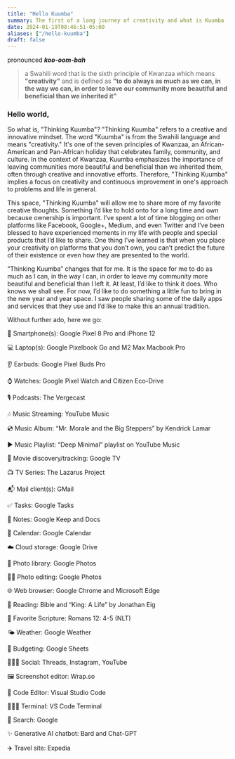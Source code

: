 ```yaml
---
title: "Hello Kuumba"
summary: The first of a long journey of creativity and what is Kuumba
date: 2024-01-19T08:46:51-05:00
aliases: ["/hello-kuumba"]
draft: false
---
```

pronounced ***koo-oom-bah***
>  a Swahili word that is the sixth principle of Kwanzaa which means **"creativity"** and is defined as **"to do always as much as we can, in the way we can, in order to leave our community more beautiful and beneficial than we inherited it"**


### Hello world, 

So what is, "Thinking Kuumba"? "Thinking Kuumba" refers to a creative and innovative mindset. The word "Kuumba" is from the Swahili language and means "creativity." It's one of the seven principles of Kwanzaa, an African-American and Pan-African holiday that celebrates family, community, and culture. In the context of Kwanzaa, Kuumba emphasizes the importance of leaving communities more beautiful and beneficial than we inherited them, often through creative and innovative efforts. Therefore, "Thinking Kuumba" implies a focus on creativity and continuous improvement in one's approach to problems and life in general.

This space, "Thinking Kuumba" will allow me to share more of my favorite creative thoughts. Something I’d like to hold onto for a long time and own because ownership is important. I’ve spent a lot of time blogging on other platforms like Facebook, Google+, Medium, and even Twitter and I’ve been blessed to have experienced moments in my life with people and special products that I’d like to share. One thing I’ve learned is that when you place your creativity on platforms that you don’t own, you can’t predict the future of their existence or even how they are presented to the world. 

“Thinking Kuumba” changes that for me. It is the space for me to do as much as I can, in the way I can, in order to leave my community more beautiful and beneficial than I left it. At least, I’d like to think it does. Who knows we shall see. For now, I’d like to do something a little fun to bring in the new year and year space. I saw people sharing some of the daily apps and services that they use and I’d like to make this an annual tradition. 

Without further ado, here we go: 

📱 Smartphone(s): Google Pixel 8 Pro and iPhone 12

💻 Laptop(s): Google Pixelbook Go and M2 Max Macbook Pro

👂 Earbuds: Google Pixel Buds Pro

⌚ Watches: Google Pixel Watch and Citizen Eco-Drive

🎙️ Podcasts: The Vergecast

🎶 Music Streaming: YouTube Music

💿 Music Album: “Mr. Morale and the Big Steppers” by Kendrick Lamar

▶️ Music Playlist: “Deep Minimal” playlist on YouTube Music

🍿 Movie discovery/tracking: Google TV

📺 TV Series: The Lazarus Project

📬 Mail client(s): GMail

✅ Tasks: Google Tasks

📝 Notes: Google Keep and Docs

📆 Calendar: Google Calendar

☁️ Cloud storage: Google Drive

🌅 Photo library: Google Photos

🤳🏻 Photo editing: Google Photos

🌐 Web browser: Google Chrome and Microsoft Edge

📖 Reading: Bible and “King: A Life” by Jonathan Eig

📜 Favorite Scripture: Romans 12: 4-5 (NLT) 

🌤️ Weather: Google Weather

💸 Budgeting: Google Sheets

💁🏻‍♂️ Social: Threads, Instagram, YouTube

🖼️ Screenshot editor: Wrap.so

🧮 Code Editor: Visual Studio Code

👨🏻‍💻 Terminal: VS Code Terminal

🔎 Search: Google

✨ Generative AI chatbot: Bard and Chat-GPT

✈️ Travel site: Expedia


